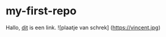 # my-first-repo

Hallo, [dit](https://nu.nl) is een link.
![plaatje van schrek] (https://vincent.jpg)
